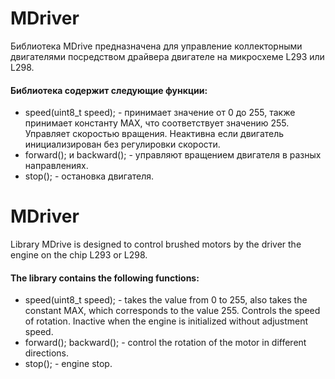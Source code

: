 # MDriver
Библиотека MDrive предназначена для управление коллекторными двигателями посредством драйвера двигателе на микросхеме L293 или L298.

#### Библиотека содержит следующие функции:
* speed(uint8_t speed); - принимает значение от 0 до 255, также принимает константу MAX, что соответствует значению 255. Управляет скоростью вращения. Неактивна если двигатель инициализирован без регулировки скорости.
* forward(); и backward(); - управляют вращением двигателя в разных направлениях.
* stop(); - остановка двигателя.

# MDriver
Library MDrive is designed to control brushed motors by the driver the engine on the chip L293 or L298.

#### The library contains the following functions:
* speed(uint8_t speed); - takes the value from 0 to 255, also takes the constant MAX, which corresponds to the value 255. Controls the speed of rotation. Inactive when the engine is initialized without adjustment speed.
* forward(); backward(); - control the rotation of the motor in different directions.
* stop(); - engine stop.
